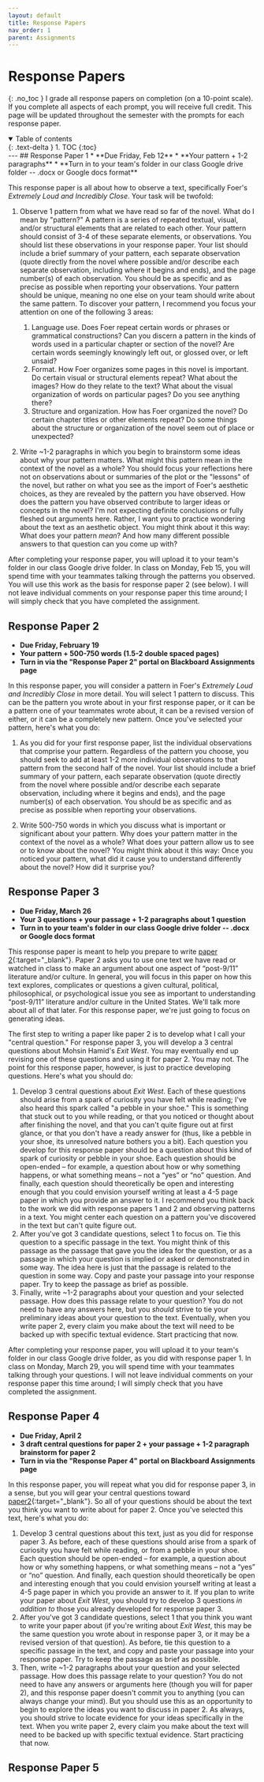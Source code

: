 ```yaml
---
layout: default
title: Response Papers
nav_order: 1
parent: Assignments
---
```

# Response Papers
{: .no_toc }
I grade all response papers on completion (on a 10-point scale). If you complete all aspects of each prompt, you will receive full credit. This page will be updated throughout the semester with the prompts for each response paper.
<details open markdown="block">
  <summary>
    Table of contents
  </summary>
  {: .text-delta }
1. TOC
{:toc}
</details>
---
## Response Paper 1
* **Due Friday, Feb 12**
* **Your pattern + 1-2 paragraphs**
* **Turn in to your team's folder in our class Google drive folder -- .docx or Google docs format**

This response paper is all about how to observe a text, specifically Foer's *Extremely Loud and Incredibly Close*. Your task will be twofold:

1. Observe 1 pattern from what we have read so far of the novel. What do I mean by "pattern?" A pattern is a series of repeated textual, visual, and/or structural elements that are related to each other. Your pattern should consist of 3-4 of these separate elements, or observations. You should list these observations in your response paper. Your list should include a brief summary of your pattern, each separate observation (quote directly from the novel where possible and/or describe each separate observation, including where it begins and ends), and the page number(s) of each observation. You should be as specific and as precise as possible when reporting your observations. Your pattern should be unique, meaning no one else on your team should write about the same pattern. To discover your pattern, I recommend you focus your attention on one of the following 3 areas:
    1. Language use. Does Foer repeat certain words or phrases or grammatical constructions? Can you discern a pattern in the kinds of words used in a particular chapter or section of the novel? Are certain words seemingly knowingly left out, or glossed over, or left unsaid?
    2. Format. How Foer organizes some pages in this novel is important. Do certain visual or structural elements repeat? What about the images? How do they relate to the text? What about the visual organization of words on particular pages? Do you see anything there?
    3. Structure and organization. How has Foer organized the novel? Do certain chapter titles or other elements repeat? Do some things about the structure or organization of the novel seem out of place or unexpected?

2. Write ~1-2 paragraphs in which you begin to brainstorm some ideas about why your pattern matters. What might this pattern mean in the context of the novel as a whole? You should focus your reflections here not on observations about or summaries of the plot or the "lessons" of the novel, but rather on what you see as the import of Foer's aesthetic choices, as they are revealed by the pattern you have observed. How does the pattern you have observed contribute to larger ideas or concepts in the novel? I'm not expecting definite conclusions or fully fleshed out arguments here. Rather, I want you to practice wondering about the text as an aesthetic object. You might think about it this way: What does your pattern *mean*? And how many different possible answers to that question can you come up with?

After completing your response paper, you will upload it to your team's folder in our class Google drive folder. In class on Monday, Feb 15, you will spend time with your teammates talking through the patterns you observed. You will use this work as the basis for response paper 2 (see below). I will not leave individual comments on your response paper this time around; I will simply check that you have completed the assignment.

## Response Paper 2
* **Due Friday, February 19**
* **Your pattern + 500-750 words (1.5-2 double spaced pages)**
* **Turn in via the "Response Paper 2" portal on Blackboard Assignments page**

In this response paper, you will consider a pattern in Foer's *Extremely Loud and Incredibly Close* in more detail. You will select 1 pattern to discuss. This can be the pattern you wrote about in your first response paper, or it can be a pattern one of your teammates wrote about, it can be a revised version of either, or it can be a completely new pattern. Once you've selected your pattern, here's what you do:

1. As you did for your first response paper, list the individual observations that comprise your pattern. Regardless of the pattern you choose, you should seek to add at least 1-2 more individual observations to that pattern from the second half of the novel. Your list should include a brief summary of your pattern, each separate observation (quote directly from the novel where possible and/or describe each separate observation, including where it begins and ends), and the page number(s) of each observation. You should be as specific and as precise as possible when reporting your observations.

2. Write 500-750 words in which you discuss what is important or significant about your pattern. Why does your pattern matter in the context of the novel as a whole? What does your pattern allow us to see or to know about the novel? You might think about it this way: Once you noticed your pattern, what did it cause you to understand differently about the novel? How did it surprise you?

## Response Paper 3
* **Due Friday, March 26**
* **Your 3 questions + your passage + 1-2 paragraphs about 1 question**
* **Turn in to your team's folder in our class Google drive folder -- .docx or Google docs format**

This response paper is meant to help you prepare to write [paper 2](https://lindsaythomas.net/eng380s21/assignments/paper2.html){:target="_blank"}. Paper 2 asks you to use one text we have read or watched in class to make an argument about one aspect of “post-9/11” literature and/or culture. In general, you will focus in this paper on how this text explores, complicates or questions a given cultural, political, philosophical, or psychological issue you see as important to understanding “post-9/11” literature and/or culture in the United States. We'll talk more about all of that later. For this response paper, we're just going to focus on generating ideas.

The first step to writing a paper like paper 2 is to develop what I call your "central question." For response paper 3, you will develop a 3 central questions about Mohsin Hamid's *Exit West*. You may eventually end up revising one of these questions and using it for paper 2. You may not. The point for this response paper, however, is just to practice developing questions. Here's what you should do:

1. Develop 3 central questions about *Exit West*. Each of these questions should arise from a spark of curiosity you have felt while reading; I've also heard this spark called "a pebble in your shoe." This is something that stuck out to you while reading, or that you noticed or thought about after finishing the novel, and that you can't quite figure out at first glance, or that you don't have a ready answer for (thus, like a pebble in your shoe, its unresolved nature bothers you a bit). Each question you develop for this response paper should be a question about this kind of spark of curiosity or pebble in your shoe. Each question should be open-ended – for example, a question about how or why something happens, or what something means – not a “yes” or “no” question. And finally, each question should theoretically be open and interesting enough that you could envision yourself writing at least a 4-5 page paper in which you provide an answer to it. I recommend you think back to the work we did with response papers 1 and 2 and observing patterns in a text. You might center each question on a pattern you've discovered in the text but can't quite figure out.
2. After you've got 3 candidate questions, select 1 to focus on. Tie this question to a specific passage in the text. You might think of this passage as the passage that gave you the idea for the question, or as a passage in which your question is implied or asked or demonstrated in some way. The idea here is just that the passage is related to the question in some way. Copy and paste your passage into your response paper. Try to keep the passage as brief as possible.
3. Finally, write ~1-2 paragraphs about your question and your selected passage. How does this passage relate to your question? You do not need to have any answers here, but you *should* strive to tie your preliminary ideas about your question to the text. Eventually, when you write paper 2, every claim you make about the text will need to be backed up with specific textual evidence. Start practicing that now.

After completing your response paper, you will upload it to your team's folder in our class Google drive folder, as you did with response paper 1. In class on Monday, March 29, you will spend time with your teammates talking through your questions. I will not leave individual comments on your response paper this time around; I will simply check that you have completed the assignment.

## Response Paper 4
* **Due Friday, April 2**
* **3 draft central questions for paper 2 + your passage + 1-2 paragraph brainstorm for paper 2**
* **Turn in via the "Response Paper 4" portal on Blackboard Assignments page**

In this response paper, you will repeat what you did for response paper 3, in a sense, but you will gear your central questions toward [paper2](https://lindsaythomas.net/eng380s21/assignments/paper2.html){:target="_blank"}. So all of your questions should be about the text you think you want to write about for paper 2. Once you've selected this text, here's what you do:

1. Develop 3 central questions about this text, just as you did for response paper 3. As before, each of these questions should arise from a spark of curiosity you have felt while reading, or from a pebble in your shoe. Each question should be open-ended – for example, a question about how or why something happens, or what something means – not a “yes” or “no” question. And finally, each question should theoretically be open and interesting enough that you could envision yourself writing at least a 4-5 page paper in which you provide an answer to it. If you plan to write your paper about *Exit West*, you should try to develop 3 questions *in addition to* those you already developed for response paper 3.
2. After you've got 3 candidate questions, select 1 that you think you want to write your paper about (if you're writing about *Exit West*, this may be the same question you wrote about in response paper 3, or it may be a revised version of that question). As before, tie this question to a specific passage in the text, and copy and paste your passage into your response paper. Try to keep the passage as brief as possible.
3. Then, write ~1-2 paragraphs about your question and your selected passage. How does this passage relate to your question? You do not need to have any answers or arguments here (though you will for paper 2), and this response paper doesn't commit you to anything (you can always change your mind). But you should use this as an opportunity to begin to explore the ideas you want to discuss in paper 2. As always, you should strive to locate evidence for your ideas specifically in the text. When you write paper 2, every claim you make about the text will need to be backed up with specific textual evidence. Start practicing that now.

## Response Paper 5
